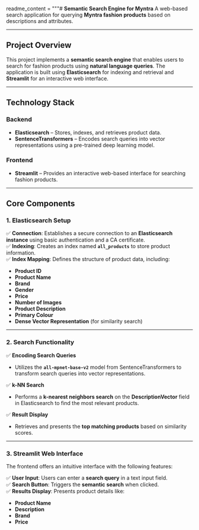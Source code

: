 readme_content = """# **Semantic Search Engine for Myntra**
A web-based search application for querying **Myntra fashion products** based on descriptions and attributes.

---

## **Project Overview**
This project implements a **semantic search engine** that enables users to search for fashion products using **natural language queries**. The application is built using **Elasticsearch** for indexing and retrieval and **Streamlit** for an interactive web interface.

---

## **Technology Stack**
### **Backend**
- **Elasticsearch** – Stores, indexes, and retrieves product data.
- **SentenceTransformers** – Encodes search queries into vector representations using a pre-trained deep learning model.

### **Frontend**
- **Streamlit** – Provides an interactive web-based interface for searching fashion products.

---

## **Core Components**
### **1. Elasticsearch Setup**
✅ **Connection**: Establishes a secure connection to an **Elasticsearch instance** using basic authentication and a CA certificate.  
✅ **Indexing**: Creates an index named **`all_products`** to store product information.  
✅ **Index Mapping**: Defines the structure of product data, including:
- **Product ID**
- **Product Name**
- **Brand**
- **Gender**
- **Price**
- **Number of Images**
- **Product Description**
- **Primary Colour**
- **Dense Vector Representation** (for similarity search)

---

### **2. Search Functionality**
✅ **Encoding Search Queries**  
- Utilizes the **`all-mpnet-base-v2`** model from SentenceTransformers to transform search queries into vector representations.  

✅ **k-NN Search**  
- Performs a **k-nearest neighbors search** on the **DescriptionVector** field in Elasticsearch to find the most relevant products.  

✅ **Result Display**  
- Retrieves and presents the **top matching products** based on similarity scores.

---

### **3. Streamlit Web Interface**
The frontend offers an intuitive interface with the following features:

✅ **User Input**: Users can enter a **search query** in a text input field.  
✅ **Search Button**: Triggers the **semantic search** when clicked.  
✅ **Results Display**: Presents product details like:
- **Product Name**
- **Description**
- **Brand**
- **Price**


